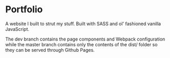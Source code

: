# Portfolio

A website I built to strut my stuff. Built with SASS and ol' fashioned vanilla JavaScript.

The dev branch contains the page components and Webpack configuration while the master branch contains only the contents of the dist/ folder so they can be served through Github Pages.
